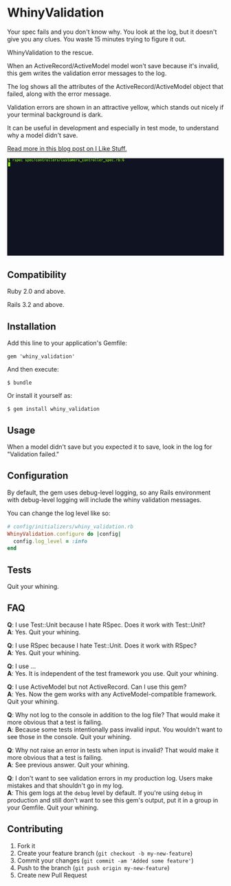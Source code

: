 # WhinyValidation

Your spec fails and you don't know why. You look at the log,
but it doesn't give you any clues. You waste 15 minutes trying
to figure it out.

WhinyValidation to the rescue.

When an ActiveRecord/ActiveModel model won't save because it's invalid,
this gem writes the validation error messages to the log.

The log shows all the attributes of the ActiveRecord/ActiveModel object
that failed, along with the error message.

Validation errors are shown in an attractive yellow, which
stands out nicely if your terminal background is dark.

It can be useful in development and especially in test mode,
to understand why a model didn't save.

[Read more in this blog
post on I Like Stuff.](http://ilikestuffblog.com/2014/04/09/whiny-validation/)

![Whiny Validation](whiny_validation.gif)

## Compatibility

Ruby 2.0 and above.

Rails 3.2 and above.

## Installation

Add this line to your application's Gemfile:

    gem 'whiny_validation'

And then execute:

    $ bundle

Or install it yourself as:

    $ gem install whiny_validation

## Usage

When a model didn't save but you expected it to save, look in the
log for "Validation failed."

## Configuration

By default, the gem uses debug-level logging, so any Rails environment
with debug-level logging will include the whiny validation messages.

You can change the log level like so:

```ruby
# config/initializers/whiny_validation.rb
WhinyValidation.configure do |config|
  config.log_level = :info
end
```

## Tests

Quit your whining.

## FAQ

**Q**: I use Test::Unit because I hate RSpec. Does it work with Test::Unit?<br>
**A**: Yes. Quit your whining.

**Q**: I use RSpec because I hate Test::Unit. Does it work with RSpec?<br>
**A**: Yes. Quit your whining.

**Q**: I use ...<br>
**A**: Yes. It is independent of the test framework you use. Quit your whining.

**Q**: I use ActiveModel but not ActiveRecord. Can I use this gem?<br>
**A**: Yes. Now the gem works with any ActiveModel-compatible
    framework. Quit your whining.

**Q**: Why not log to the console in addition to the log file? That would make it more obvious that a test is failing.<br>
**A**: Because some tests intentionally pass invalid input. You wouldn't want to see those in the console. Quit your whining.

**Q**: Why not raise an error in tests when input is invalid? That would make it more obvious that a test is failing.<br>
**A**: See previous answer. Quit your whining.

**Q**: I don't want to see validation errors in my production log. Users make mistakes and that shouldn't go in my log.<br>
**A**: This gem logs at the `debug` level by default. If you're using `debug` in production and still don't want to see
   this gem's output, put it in a group in your Gemfile. Quit your whining.

## Contributing

1. Fork it
2. Create your feature branch (`git checkout -b my-new-feature`)
3. Commit your changes (`git commit -am 'Added some feature'`)
4. Push to the branch (`git push origin my-new-feature`)
5. Create new Pull Request
